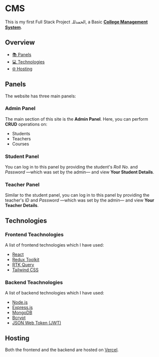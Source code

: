 # CMS
This is my first Full Stack Project الحمدللہ, a Basic [**College Management System**](https://cms-abulkalam.vercel.app/).
## Overview
* [📚 Panels](https://github.com/Abulkalam-Asif/Currency-Exchange-Calculator#panels)
* [💻 Technologies](https://github.com/Abulkalam-Asif/Currency-Exchange-Calculator#technologies)
* [🌐 Hosting](https://github.com/Abulkalam-Asif/Currency-Exchange-Calculator#hosting)
## Panels
The website has three main panels:
### Admin Panel
The main section of this site is the **Admin Panel**. Here, you can perform **CRUD** operations on:
* Students
* Teachers
* Courses
### Student Panel
You can log in to this panel by providing the student's *Roll No.* and *Password* —which was set by the admin— and view **Your Student Details**.
### Teacher Panel
Similar to the student panel, you can log in to this panel by providing the teacher's *ID* and *Password* —which was set by the admin— and view **Your Teacher Details**.
## Technologies
### Frontend Teachnologies
A list of frontend technologies which I have used:
* [React](https://react.dev)
* [Redux Toolkit](https://redux-toolkit.js.org)
* [RTK Query](https://redux-toolkit.js.org/rtk-query/overview)
* [Tailwind CSS](https://tailwindcss.com/)
### Backend Teachnologies
A list of backend technologies which I have used:
* [Node.js](https://nodejs.org/en)
* [Express.js](https://expressjs.com/)
* [MongoDB](https://www.mongodb.com/)
* [Bcrypt](https://www.npmjs.com/package/bcryptjs)
* [JSON Web Token (JWT)](https://jwt.io/)
## Hosting
Both the frontend and the backend are hosted on [Vercel](https://vercel.com/).
